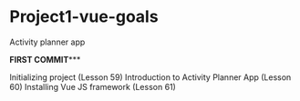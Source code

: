 # Project1-vue-goals
Activity planner app

****FIRST COMMIT*******

Initializing project (Lesson 59)
Introduction to Activity Planner App (Lesson 60)
Installing Vue JS framework (Lesson 61)

